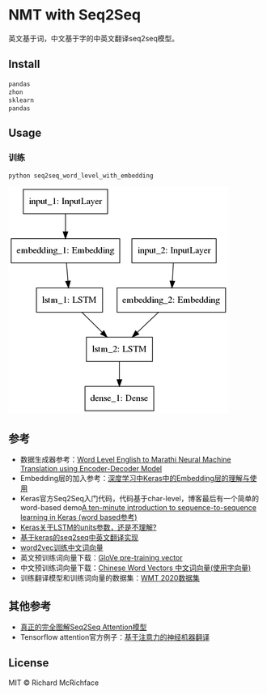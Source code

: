 # NMT with Seq2Seq

英文基于词，中文基于字的中英文翻译seq2seq模型。

## Install

```
pandas
zhon
sklearn
pandas
```

## Usage

### 训练

```shell
python seq2seq_word_level_with_embedding
```
![模型架构](img/model.png)


## 参考
- 数据生成器参考：[Word Level English to Marathi Neural Machine Translation using Encoder-Decoder Model](https://towardsdatascience.com/word-level-english-to-marathi-neural-machine-translation-using-seq2seq-encoder-decoder-lstm-model-1a913f2dc4a7)
- Embedding层的加入参考：[深度学习中Keras中的Embedding层的理解与使用](http://frankchen.xyz/2017/12/18/How-to-Use-Word-Embedding-Layers-for-Deep-Learning-with-Keras/)
- Keras官方Seq2Seq入门代码，代码基于char-level，博客最后有一个简单的word-based demo[A ten-minute introduction to sequence-to-sequence learning in Keras (word based参考)](https://blog.keras.io/a-ten-minute-introduction-to-sequence-to-sequence-learning-in-keras.html)
- [Keras关于LSTM的units参数，还是不理解?](https://www.zhihu.com/question/64470274)
- [基于keras的seq2seq中英文翻译实现](https://blog.csdn.net/PIPIXIU/article/details/81016974)
- [word2vec训练中文词向量](https://blog.csdn.net/lilong117194/article/details/82849054)
- 英文预训练词向量下载：[GloVe pre-training vector](https://nlp.stanford.edu/projects/glove/)
- 中文预训练词向量下载：[Chinese Word Vectors 中文词向量(使用字向量)](https://github.com/Embedding/Chinese-Word-Vectors)
- 训练翻译模型和训练词向量的数据集：[WMT 2020数据集](http://www.statmt.org/wmt20/translation-task.html)

## 其他参考

- [真正的完全图解Seq2Seq Attention模型](https://zhuanlan.zhihu.com/p/40920384)
- Tensorflow attention官方例子：[基于注意力的神经机器翻译](https://www.tensorflow.org/tutorials/text/nmt_with_attention)

## License

MIT © Richard McRichface